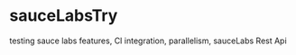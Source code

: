 sauceLabsTry
============

testing sauce labs features, CI integration, parallelism, sauceLabs Rest Api

